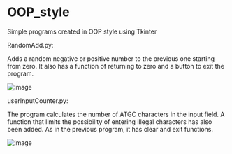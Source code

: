 # OOP_style

Simple programs created in OOP style using Tkinter

RandomAdd.py:

Adds a random negative or positive number to the previous one starting from zero.
It also has a function of returning to zero and a button to exit the program.

![image](https://user-images.githubusercontent.com/98403331/177029996-ef1863b6-a888-429d-b228-5cb17804c1ac.png)

userInputCounter.py:

The program calculates the number of ATGC characters in the input field.
A function that limits the possibility of entering illegal characters has also been added.
As in the previous program, it has clear and exit functions.

![image](https://user-images.githubusercontent.com/98403331/177030057-55ae8871-9add-4580-83ee-1e616b196ac9.png)



